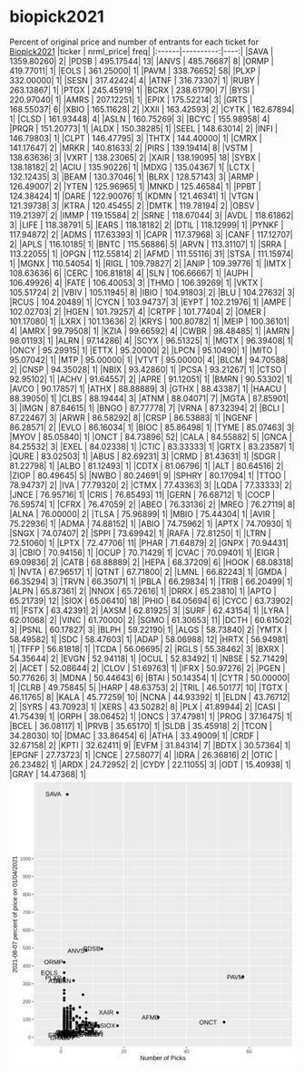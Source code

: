 # biopick2021
Percent of original price and number of entrants for each ticket for [Biopick2021](https://twitter.com/hashtag/Biopick2021)
|ticker | nrml_price| freq|
|:------|----------:|----:|
|SAVA   | 1359.80260|    2|
|PDSB   |  495.17544|   13|
|ANVS   |  485.76687|    8|
|ORMP   |  419.77011|    1|
|EOLS   |  361.25000|    1|
|PAVM   |  338.76652|   58|
|PLXP   |  332.00000|    1|
|SESN   |  317.42424|    4|
|ATNF   |  316.73307|    1|
|RUBY   |  263.13867|    1|
|PTGX   |  245.45919|    1|
|BCRX   |  238.61790|    7|
|BYSI   |  220.97040|    1|
|AMRS   |  207.12251|    1|
|EPIX   |  175.52214|    3|
|GRTS   |  168.55037|    6|
|XBIO   |  165.11628|    2|
|XXII   |  163.42593|    2|
|CYTK   |  162.67894|    1|
|CLSD   |  161.93448|    4|
|ASLN   |  160.75269|    3|
|BCYC   |  155.98958|    4|
|PRQR   |  151.20773|    1|
|ALDX   |  150.38285|    1|
|SEEL   |  148.63014|    2|
|INFI   |  146.79803|    1|
|CLPT   |  146.47795|    3|
|THTX   |  144.40000|    1|
|CMRX   |  141.17647|    2|
|MRKR   |  140.81633|    2|
|PIRS   |  139.19414|    8|
|VSTM   |  138.63636|    3|
|VXRT   |  138.23065|    2|
|XAIR   |  138.19095|   18|
|SYBX   |  138.18182|    2|
|ACIU   |  135.90226|    1|
|MDXG   |  135.04367|    1|
|LCTX   |  132.12435|    3|
|BEAM   |  130.37046|    1|
|BLRX   |  128.57143|    3|
|ARMP   |  126.49007|    2|
|YTEN   |  125.96965|    1|
|MNKD   |  125.46584|    1|
|PPBT   |  124.38424|    1|
|DARE   |  122.90076|    1|
|KDMN   |  121.46341|    1|
|VTGN   |  121.39738|    3|
|KTRA   |  120.45455|    2|
|DMTK   |  119.78194|    2|
|OBSV   |  119.21397|    2|
|IMMP   |  119.15584|    2|
|SRNE   |  118.67044|    3|
|AVDL   |  118.61862|    3|
|LIFE   |  118.38791|    5|
|EARS   |  118.18182|    2|
|DTIL   |  118.12999|    1|
|PYNKF  |  117.94872|    2|
|ADMS   |  117.63393|    1|
|CAPR   |  117.37968|    3|
|CANF   |  117.12707|    2|
|APLS   |  116.10185|    1|
|BNTC   |  115.56886|    5|
|ARVN   |  113.31107|    1|
|SRRA   |  113.22055|    1|
|OPGN   |  112.55814|    2|
|AFMD   |  111.55116|   31|
|STSA   |  111.15974|    1|
|MGNX   |  110.54054|    1|
|RIGL   |  109.79827|    2|
|ANIP   |  109.39776|    1|
|IMTX   |  108.63636|    6|
|CERC   |  106.81818|    4|
|SLN    |  106.66667|    1|
|AUPH   |  106.49926|    4|
|FATE   |  106.40053|    3|
|THMO   |  106.39269|    1|
|VKTX   |  105.51724|    2|
|VBIV   |  105.11945|    8|
|IBIO   |  104.91803|    2|
|BLU    |  104.27632|    3|
|RCUS   |  104.20489|    1|
|CYCN   |  103.94737|    3|
|EYPT   |  102.21976|    1|
|AMPE   |  102.02703|    2|
|HGEN   |  101.79257|    4|
|CRTPF  |  101.77404|    2|
|OMER   |  101.17080|    1|
|LXRX   |  101.13636|    2|
|KRYS   |  100.80782|    1|
|MEIP   |  100.36101|    4|
|AMRX   |   99.79508|    1|
|KZIA   |   99.66592|    4|
|CWBR   |   98.48485|    1|
|AMRN   |   98.01193|    1|
|ALRN   |   97.14286|    4|
|SCYX   |   96.51325|    1|
|MGTX   |   96.39408|    1|
|ONCY   |   95.29915|    1|
|ETTX   |   95.20000|    2|
|LPCN   |   95.10490|    1|
|MITO   |   95.07042|    1|
|MTP    |   95.00000|    1|
|VTVT   |   95.00000|    4|
|BLCM   |   94.70588|    2|
|CNSP   |   94.35028|    1|
|NBIX   |   93.42860|    1|
|PCSA   |   93.21267|    1|
|CTSO   |   92.95102|    1|
|ACHV   |   91.64557|    2|
|APRE   |   91.12051|    1|
|BMRN   |   90.53302|    1|
|AVCO   |   90.17857|    1|
|ATHX   |   88.88889|    3|
|GTHX   |   88.43387|    1|
|HAACU  |   88.39050|    1|
|CLBS   |   88.19444|    3|
|ATNM   |   88.04071|    7|
|MGTA   |   87.85901|    3|
|IMGN   |   87.84615|    1|
|BNGO   |   87.77778|    7|
|VRNA   |   87.32394|    2|
|BCLI   |   87.22467|    3|
|ARWR   |   86.58292|    8|
|CRSP   |   86.53883|    1|
|NGENF  |   86.28571|    2|
|EVLO   |   86.16034|    1|
|BIOC   |   85.86498|    1|
|TYME   |   85.07463|    3|
|MYOV   |   85.05840|    1|
|ONCT   |   84.73896|   52|
|CALA   |   84.55882|    5|
|GNCA   |   84.25532|    3|
|EXEL   |   84.02338|    1|
|CTIC   |   83.33333|    1|
|GRTX   |   83.23587|    1|
|QURE   |   83.02503|    1|
|ABUS   |   82.69231|    3|
|CRMD   |   81.43631|    1|
|SDGR   |   81.22798|    1|
|ALBO   |   81.12493|    1|
|CDTX   |   81.06796|    1|
|ALT    |   80.64516|    2|
|ZIOP   |   80.49645|    5|
|NWBO   |   80.24691|    9|
|SPHRY  |   80.17094|    1|
|TTOO   |   78.94737|    2|
|IVA    |   77.79320|    2|
|CTMX   |   77.43363|    3|
|LQDA   |   77.33333|    2|
|JNCE   |   76.95716|    1|
|CRIS   |   76.85493|   11|
|GERN   |   76.68712|    1|
|COCP   |   76.59574|    1|
|CFRX   |   76.47059|    2|
|ABEO   |   76.33136|    2|
|MREO   |   76.27119|    8|
|ALNA   |   76.00000|    2|
|TLSA   |   75.96899|    1|
|MBIO   |   75.44304|    1|
|AVIR   |   75.22936|    1|
|ADMA   |   74.88152|    1|
|ABIO   |   74.75962|    1|
|APTX   |   74.70930|    1|
|SNGX   |   74.07407|    2|
|SPPI   |   73.69942|    1|
|RAFA   |   72.81250|    1|
|LTRN   |   72.51060|    1|
|LPTX   |   72.47706|   11|
|PHAR   |   71.64879|    2|
|GNPX   |   70.94431|    3|
|CBIO   |   70.94156|    1|
|OCUP   |   70.71429|    1|
|CVAC   |   70.09401|    1|
|EIGR   |   69.09836|    2|
|CATB   |   68.88889|    2|
|HEPA   |   68.37209|    6|
|HOOK   |   68.08318|    1|
|NVTA   |   67.96517|    1|
|QTNT   |   67.71800|    2|
|LMNL   |   66.82243|    1|
|GMDA   |   66.35294|    3|
|TRVN   |   66.35071|    1|
|PBLA   |   66.29834|    1|
|TRIB   |   66.20499|    1|
|ALPN   |   65.87361|    2|
|NNOX   |   65.72616|    1|
|DRRX   |   65.23810|    1|
|APTO   |   65.21739|   12|
|SIOX   |   65.06410|   18|
|PHIO   |   64.05694|    6|
|CYCC   |   63.73902|   11|
|FSTX   |   63.42391|    2|
|AXSM   |   62.81925|    3|
|SURF   |   62.43154|    1|
|LYRA   |   62.01068|    2|
|VINC   |   61.70000|    2|
|SGMO   |   61.30653|   11|
|DCTH   |   60.61502|    3|
|PSNL   |   60.17827|    3|
|BLPH   |   59.22190|    1|
|ALGS   |   58.73840|    2|
|YMTX   |   58.49582|    1|
|SDC    |   58.47603|    1|
|ADAP   |   58.06988|   12|
|HRTX   |   56.94981|    1|
|TFFP   |   56.81818|    1|
|TCDA   |   56.06695|    2|
|RGLS   |   55.38462|    3|
|BXRX   |   54.35644|    2|
|EVGN   |   52.94118|    1|
|OCUL   |   52.83492|    1|
|NBSE   |   52.71429|    2|
|ACET   |   52.08644|    2|
|CLOV   |   51.69763|    1|
|IFRX   |   50.97276|    2|
|PGEN   |   50.77626|    3|
|MDNA   |   50.44643|    6|
|BTAI   |   50.14354|    1|
|CYTR   |   50.00000|    1|
|CLRB   |   49.75845|    5|
|HARP   |   48.63753|    2|
|TRIL   |   46.50177|   10|
|TGTX   |   46.11765|    8|
|KALA   |   45.77259|   10|
|NCNA   |   44.93392|    1|
|ELDN   |   43.76712|    2|
|SYRS   |   43.70923|    1|
|XERS   |   43.50282|    8|
|PLX    |   41.89944|    2|
|CASI   |   41.75439|    1|
|ORPH   |   38.06452|    1|
|ONCS   |   37.47981|    1|
|PROG   |   37.16475|    1|
|BCEL   |   36.08117|    1|
|PRVB   |   35.65170|    1|
|SLDB   |   35.45918|    2|
|TCON   |   34.28030|   10|
|DMAC   |   33.86454|    6|
|ATHA   |   33.49009|    1|
|CRDF   |   32.67158|    2|
|KPTI   |   32.62411|    9|
|EVFM   |   31.84314|    7|
|BDTX   |   30.57364|    1|
|EPGNF  |   27.73723|    1|
|CNCE   |   27.58077|    4|
|IDRA   |   26.36816|    2|
|OTIC   |   26.23482|    1|
|ARDX   |   24.72952|    2|
|CYDY   |   22.11055|    3|
|ODT    |   15.40938|    1|
|GRAY   |   14.47368|    1|
![retvspicks](biopicks.png?raw=true)
